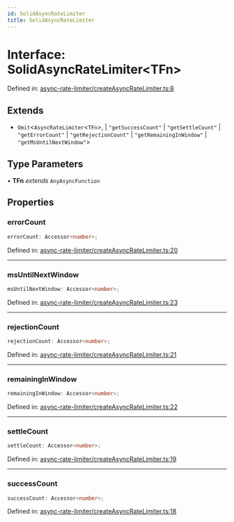```yaml
---
id: SolidAsyncRateLimiter
title: SolidAsyncRateLimiter
---
```


<!-- DO NOT EDIT: this page is autogenerated from the type comments -->

# Interface: SolidAsyncRateLimiter\<TFn\>

Defined in: [async-rate-limiter/createAsyncRateLimiter.ts:8](https://github.com/TanStack/pacer/blob/main/packages/solid-pacer/src/async-rate-limiter/createAsyncRateLimiter.ts#L8)

## Extends

- `Omit`\<`AsyncRateLimiter`\<`TFn`\>, 
  \| `"getSuccessCount"`
  \| `"getSettleCount"`
  \| `"getErrorCount"`
  \| `"getRejectionCount"`
  \| `"getRemainingInWindow"`
  \| `"getMsUntilNextWindow"`\>

## Type Parameters

• **TFn** *extends* `AnyAsyncFunction`

## Properties

### errorCount

```ts
errorCount: Accessor<number>;
```

Defined in: [async-rate-limiter/createAsyncRateLimiter.ts:20](https://github.com/TanStack/pacer/blob/main/packages/solid-pacer/src/async-rate-limiter/createAsyncRateLimiter.ts#L20)

***

### msUntilNextWindow

```ts
msUntilNextWindow: Accessor<number>;
```

Defined in: [async-rate-limiter/createAsyncRateLimiter.ts:23](https://github.com/TanStack/pacer/blob/main/packages/solid-pacer/src/async-rate-limiter/createAsyncRateLimiter.ts#L23)

***

### rejectionCount

```ts
rejectionCount: Accessor<number>;
```

Defined in: [async-rate-limiter/createAsyncRateLimiter.ts:21](https://github.com/TanStack/pacer/blob/main/packages/solid-pacer/src/async-rate-limiter/createAsyncRateLimiter.ts#L21)

***

### remainingInWindow

```ts
remainingInWindow: Accessor<number>;
```

Defined in: [async-rate-limiter/createAsyncRateLimiter.ts:22](https://github.com/TanStack/pacer/blob/main/packages/solid-pacer/src/async-rate-limiter/createAsyncRateLimiter.ts#L22)

***

### settleCount

```ts
settleCount: Accessor<number>;
```

Defined in: [async-rate-limiter/createAsyncRateLimiter.ts:19](https://github.com/TanStack/pacer/blob/main/packages/solid-pacer/src/async-rate-limiter/createAsyncRateLimiter.ts#L19)

***

### successCount

```ts
successCount: Accessor<number>;
```

Defined in: [async-rate-limiter/createAsyncRateLimiter.ts:18](https://github.com/TanStack/pacer/blob/main/packages/solid-pacer/src/async-rate-limiter/createAsyncRateLimiter.ts#L18)
